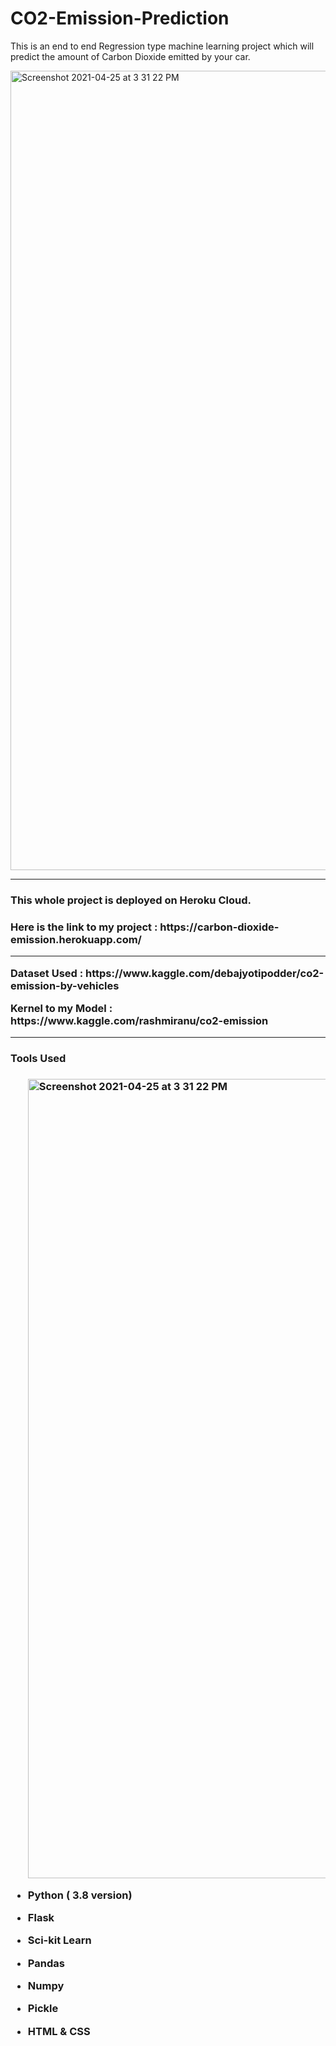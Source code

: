 # CO2-Emission-Prediction
This is an end to end Regression type machine learning project which will predict the amount of Carbon Dioxide emitted by your car. 

<img width="1279" alt="Screenshot 2021-04-25 at 3 31 22 PM" src="https://user-images.githubusercontent.com/57981133/115989869-18a94000-a5de-11eb-80d7-eef0dc37abe6.png">

<hr>
<h3> This whole project is deployed on Heroku Cloud. <h3>
<p> Here is the link to my project : https://carbon-dioxide-emission.herokuapp.com/ <p>
<hr>
<p> Dataset Used : https://www.kaggle.com/debajyotipodder/co2-emission-by-vehicles <p>
<p> Kernel to my Model : https://www.kaggle.com/rashmiranu/co2-emission <p>
 
 <hr>
 <h3> Tools Used <h3>
 <ul><img width="1279" alt="Screenshot 2021-04-25 at 3 31 22 PM" src="https://user-images.githubusercontent.com/57981133/115989713-50fc4e80-a5dd-11eb-80c8-6315930c9bf3.png">

<li><p><b>Python ( 3.8 version)</b></p></li>
<li><p><b>Flask</b></p></li>
<li><p><b>Sci-kit Learn</b></p></li>
<li><p><b>Pandas</b></p></li>
<li><p><b>Numpy</b></p></li>
<li><p><b>Pickle</b></p></li>  
<li><p><b>HTML & CSS</b></p></li>
</ul>
 
